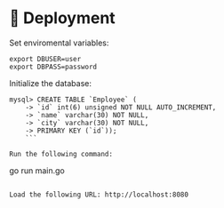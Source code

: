 # 🚀 Deployment <a name = "deployment"></a>

Set enviromental variables:
```
export DBUSER=user
export DBPASS=password
```

Initialize the database:
```
mysql> CREATE TABLE `Employee` (
    -> `id` int(6) unsigned NOT NULL AUTO_INCREMENT,
    -> `name` varchar(30) NOT NULL,
    -> `city` varchar(30) NOT NULL,
    -> PRIMARY KEY (`id`));
    ```

Run the following command:
```
go run main.go
```

Load the following URL: http://localhost:8080
